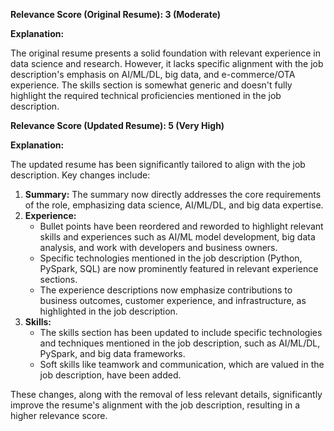**Relevance Score (Original Resume): 3 (Moderate)**

**Explanation:**

The original resume presents a solid foundation with relevant experience in data science and research. However, it lacks specific alignment with the job description's emphasis on AI/ML/DL, big data, and e-commerce/OTA experience. The skills section is somewhat generic and doesn't fully highlight the required technical proficiencies mentioned in the job description.

**Relevance Score (Updated Resume): 5 (Very High)**

**Explanation:**

The updated resume has been significantly tailored to align with the job description. Key changes include:

1. **Summary:** The summary now directly addresses the core requirements of the role, emphasizing data science, AI/ML/DL, and big data expertise.
2. **Experience:**
    *   Bullet points have been reordered and reworded to highlight relevant skills and experiences such as AI/ML model development, big data analysis, and work with developers and business owners.
    *   Specific technologies mentioned in the job description (Python, PySpark, SQL) are now prominently featured in relevant experience sections.
    *   The experience descriptions now emphasize contributions to business outcomes, customer experience, and infrastructure, as highlighted in the job description.
3. **Skills:**
    *   The skills section has been updated to include specific technologies and techniques mentioned in the job description, such as AI/ML/DL, PySpark, and big data frameworks.
    *   Soft skills like teamwork and communication, which are valued in the job description, have been added.

These changes, along with the removal of less relevant details, significantly improve the resume's alignment with the job description, resulting in a higher relevance score.